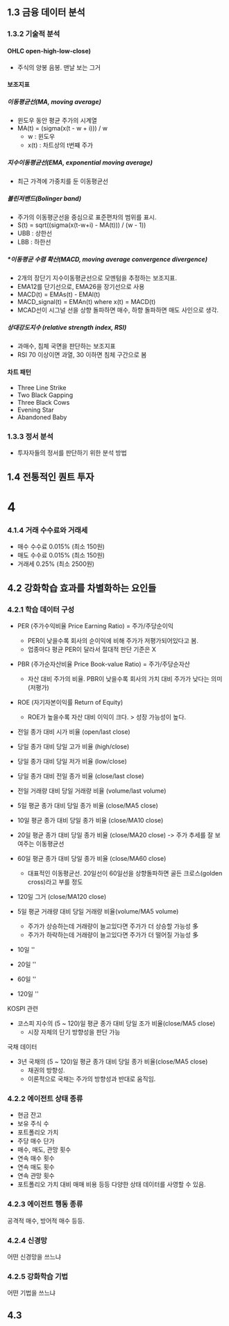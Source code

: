 

## 1.3 금융 데이터 분석
### 1.3.2 기술적 분석
#### OHLC open-high-low-close)
- 주식의 양봉 음봉. 맨날 보는 그거

#### 보조지표
##### 이동평균선(MA, moving average)
- 윈도우 동안 평균 주가의 시계열
- MA(t) = (sigma(x(t - w + i))) / w
    - w : 윈도우
    - x(t) : 차트상의 t번쨰 주가

##### 지수이동평균선(EMA, exponential moving average)
- 최근 가격에 가중치를 둔 이동평균선

##### 볼린저밴드(Bolinger band)
- 주가의 이동평군선을 중심으로 표준편차의 범위를 표시.
- S(t) = sqrt((sigma(x(t-w+i) - MA(t))) / (w - 1))
- UBB : 상한선
- LBB : 하한선

##### *이동평균 수렴 확산(MACD, moving average convergence divergence)
- 2개의 장단기 지수이동평균선으로 모멘텀을 추정하는 보조지표.
- EMA12를 단기선으로, EMA26을 장기선으로 사용
- MACD(t) = EMAs(t) - EMAl(t)
- MACD_signal(t) = EMAn(t) where x(t) = MACD(t)
- MCAD선이 시그널 선을 상향 돌파하면 매수, 하향 돌파하면 매도 사인으로 생각.

##### 상대강도지수 (relative strength index, RSI)
- 과매수, 침체 국면을 판단하는 보조지표
- RSI 70 이상이면 과열, 30 이하면 침체 구간으로 봄

#### 차트 패턴
- Three Line Strike
- Two Black Gapping
- Three Black Cows
- Evening Star
- Abandoned Baby


### 1.3.3 정서 분석
- 투자자들의 정서를 판단하기 위한 분석 방법


## 1.4 전통적인 퀀트 투자

# 4
### 4.1.4 거래 수수료와 거래세
- 매수 수수료 0.015% (최소 150원)
- 매도 수수료 0.015% (최소 150원)
- 거래세 0.25% (최소 2500원)

## 4.2 강화학습 효과를 차별화하는 요인들
### 4.2.1 학습 데이터 구성
- PER (주가수익비율 Price Earning Ratio) = 주가/주당순이익
    - PER이 낮을수록 회사의 순이익에 비해 주가가 저평가되어있다고 봄.
    - 업종마다 평균 PER이 달라서 절대적 판단 기준은 X
- PBR (주가순자산비율 Price Book-value Ratio) = 주가/주당순자산
    - 자산 대비 주가의 비율. PBR이 낮을수록 회사의 가치 대비 주가가 낮다는 의미(저평가)
- ROE (자기자본이익률 Return of Equity)
    - ROE가 높을수록 자산 대비 이익이 크다. > 성장 가능성이 높다.

- 전일 종가 대비 시가 비율 (open/last close)
- 당일 종가 대비 당일 고가 비율 (high/close)
- 당일 종가 대비 당일 저가 비율 (low/close)
- 당일 종가 대비 전일 종가 비율 (close/last close)
- 전일 거래량 대비 당일 거래량 비율 (volume/last volume)
- 5일 평균 종가 대비 당일 종가 비율 (close/MA5 close)
- 10일 평균 종가 대비 당일 종가 비율 (close/MA10 close)
- 20일 평균 종가 대비 당일 종가 비율 (close/MA20 close) -> 주가 추세를 잘 보여주는 이동평균선
- 60일 평균 종가 대비 당일 종가 비율 (close/MA60 close) 
    - 대표적인 이동평균선. 20일선이 60일선을 상향돌파하면 골든 크로스(golden cross)라고 부를 정도
- 120일 그거 (close/MA120 close)

- 5일 평균 거래량 대비 당일 거래량 비율(volume/MA5 volume)
    - 주가가 상승하는데 거래량이 늘고있다면 주가가 더 상승할 가능성 多
    - 주가가 하락하는데 거래량이 늘고있다면 주가가 더 떨어질 가능성 多
- 10일 ''
- 20일 ''
- 60일 ''
- 120일 ''

KOSPI 관련
- 코스피 지수의 (5 ~ 120)일 평균 종가 대비 당일 조가 비율(close/MA5 close)
    - 시장 자체의 단기 방향성을 판단 가능

국채 데이터
- 3년 국채의 (5 ~ 120)일 평균 종가 대비 당일 종가 비율(close/MA5 close)
    - 채권의 방향성.
    - 이론적으로 국채는 주가의 방향성과 반대로 움직임.

### 4.2.2 에이전트 상태 종류
- 현금 잔고
- 보유 주식 수
- 포트폴리오 가치
- 주당 매수 단가
- 매수, 매도, 관망 횟수
- 연속 매수 횟수
- 연속 매도 횟수
- 연속 관망 횟수
- 포트폴리오 가치 대비 매매 비용
등등 다양한 상태 데이터를 사영할 수 있음.

### 4.2.3 에이전트 행동 종류
공격적 매수, 방어적 매수 등등.

### 4.2.4 신경망
어떤 신경망을 쓰느냐

### 4.2.5 강화학습 기법
어떤 기법을 쓰느냐

## 4.3 